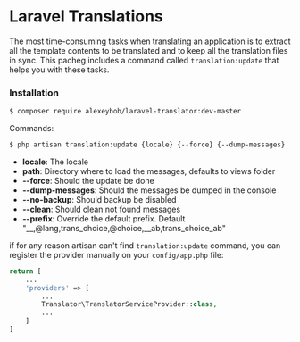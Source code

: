 # Laravel Translations

The most time-consuming tasks when translating an application is to extract all the template contents to be translated and to keep all the translation files in sync. This pacheg includes a command called `translation:update` that helps you with these tasks.

### Installation

```sh
$ composer require alexeybob/laravel-translator:dev-master
```

Commands:
```sh
$ php artisan translation:update {locale} {--force} {--dump-messages}
```
* **locale**: The locale
* **path**: Directory where to load the messages, defaults to views folder
* **--force**: Should the update be done
* **--dump-messages**: Should the messages be dumped in the console
* **--no-backup**: Should backup be disabled
* **--clean**: Should clean not found messages
* **--prefix**: Override the default prefix. Default "__,@lang,trans_choice,@choice,__ab,trans_choice_ab"


if for any reason artisan can't find `translation:update` command, you can register the provider manually on your `config/app.php` file:

```php
return [
    ...
    'providers' => [
        ...
        Translator\TranslatorServiceProvider::class,
        ...
    ]
]
```
